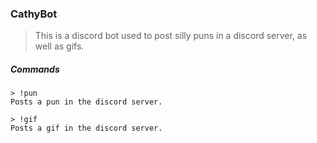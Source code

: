 ### CathyBot

> This is a discord bot used to post silly puns in a discord server, as well as gifs.

##### Commands
```
> !pun
Posts a pun in the discord server.

> !gif
Posts a gif in the discord server.
```

